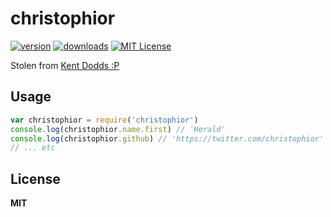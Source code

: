 # christophior

[![version](https://img.shields.io/npm/v/christophior.svg?style=flat-square)](http://npm.im/christophior)
[![downloads](https://img.shields.io/npm/dm/christophior.svg?style=flat-square)](http://npm-stat.com/charts.html?package=christophior&from=2016-03-23)
[![MIT License](https://img.shields.io/npm/l/christophior.svg?style=flat-square)](http://opensource.org/licenses/MIT)

Stolen from [Kent Dodds :P](https://github.com/kentcdodds/npm-kentcdodds/)

## Usage

```javascript
var christophior = require('christophior')
console.log(christophior.name.first) // 'Herald'
console.log(christophior.github) // 'https://twitter.com/christophior'
// ... etc
```

## License
**MIT**
